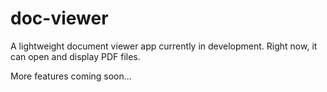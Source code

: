 # doc-viewer
A lightweight document viewer app currently in development.
Right now, it can open and display PDF files. 

More features coming soon...
